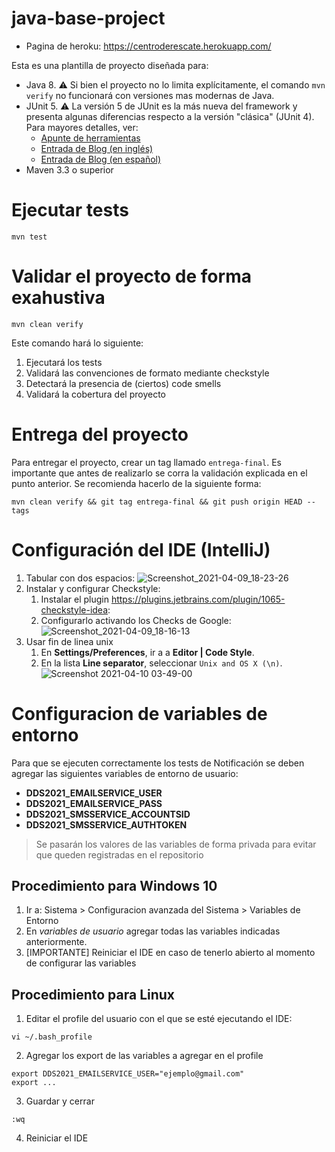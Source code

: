 # java-base-project

- Pagina de heroku: https://centroderescate.herokuapp.com/

Esta es una plantilla de proyecto diseñada para:

- Java 8. :warning: Si bien el proyecto no lo limita explícitamente, el comando `mvn verify` no funcionará con versiones mas modernas de Java.
- JUnit 5. :warning: La versión 5 de JUnit es la más nueva del framework y presenta algunas diferencias respecto a la versión "clásica" (JUnit 4). Para mayores detalles, ver:
  - [Apunte de herramientas](https://docs.google.com/document/d/1VYBey56M0UU6C0689hAClAvF9ILE6E7nKIuOqrRJnWQ/edit#heading=h.dnwhvummp994)
  - [Entrada de Blog (en inglés)](https://www.baeldung.com/junit-5-migration)
  - [Entrada de Blog (en español)](https://www.paradigmadigital.com/dev/nos-espera-junit-5/)
- Maven 3.3 o superior

# Ejecutar tests

```
mvn test
```

# Validar el proyecto de forma exahustiva

```
mvn clean verify
```

Este comando hará lo siguiente:

1.  Ejecutará los tests
2.  Validará las convenciones de formato mediante checkstyle
3.  Detectará la presencia de (ciertos) code smells
4.  Validará la cobertura del proyecto

# Entrega del proyecto

Para entregar el proyecto, crear un tag llamado `entrega-final`. Es importante que antes de realizarlo se corra la validación
explicada en el punto anterior. Se recomienda hacerlo de la siguiente forma:

```
mvn clean verify && git tag entrega-final && git push origin HEAD --tags
```

# Configuración del IDE (IntelliJ)

1.  Tabular con dos espacios: ![Screenshot_2021-04-09_18-23-26](https://user-images.githubusercontent.com/677436/114242543-73e1fe00-9961-11eb-9a61-7e34be9fb8de.png)
2.  Instalar y configurar Checkstyle:
    1. Instalar el plugin https://plugins.jetbrains.com/plugin/1065-checkstyle-idea:
    2. Configurarlo activando los Checks de Google: ![Screenshot_2021-04-09_18-16-13](https://user-images.githubusercontent.com/677436/114242548-75132b00-9961-11eb-972e-28e6e1412979.png)
3.  Usar fin de linea unix
    1. En **Settings/Preferences**, ir a a **Editor | Code Style**.
    2. En la lista **Line separator**, seleccionar `Unix and OS X (\n)`.
       ![Screenshot 2021-04-10 03-49-00](https://user-images.githubusercontent.com/11875266/114260872-c6490c00-99ad-11eb-838f-022acc1903f4.png)

# Configuracion de variables de entorno

Para que se ejecuten correctamente los tests de Notificación se deben agregar las siguientes variables de entorno de usuario:

- **DDS2021_EMAILSERVICE_USER**
- **DDS2021_EMAILSERVICE_PASS**
- **DDS2021_SMSSERVICE_ACCOUNTSID**
- **DDS2021_SMSSERVICE_AUTHTOKEN**

> Se pasarán los valores de las variables de forma privada para evitar que queden registradas en el repositorio

## Procedimiento para Windows 10

1. Ir a: Sistema > Configuracion avanzada del Sistema > Variables de Entorno
2. En _variables de usuario_ agregar todas las variables indicadas anteriormente.
3. [IMPORTANTE] Reiniciar el IDE en caso de tenerlo abierto al momento de configurar las variables

## Procedimiento para Linux

1. Editar el profile del usuario con el que se esté ejecutando el IDE:

```
vi ~/.bash_profile
```

2. Agregar los export de las variables a agregar en el profile

```
export DDS2021_EMAILSERVICE_USER="ejemplo@gmail.com"
export ...
```

3. Guardar y cerrar

```
:wq
```

4. Reiniciar el IDE
